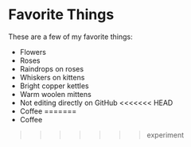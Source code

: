 # Favorite Things

These are a few of my favorite things:

- Flowers
- Roses
- Raindrops on roses
- Whiskers on kittens
- Bright copper kettles
- Warm woolen mittens
- Not editing directly on GitHub
<<<<<<< HEAD
- Coffee
=======
- Coffee
>>>>>>> experiment
